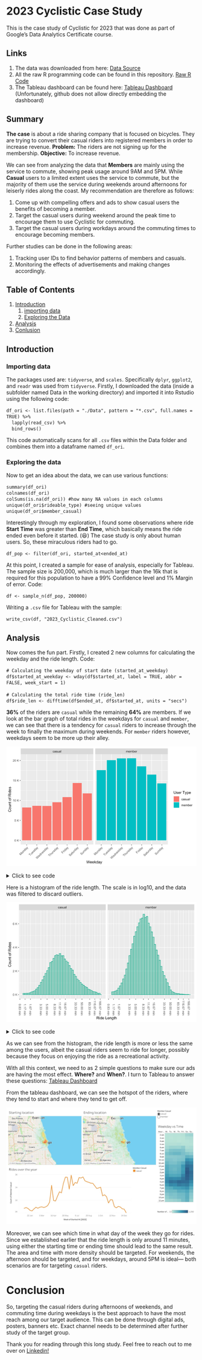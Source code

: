 # 2023 Cyclistic Case Study

This is the case study of Cyclistic for 2023 that was done as part of Google’s Data Analytics Certificate course.
## Links
1. The data was downloaded from here: [Data Source](https://divvy-tripdata.s3.amazonaws.com/index.html)
2. All the raw R programming code can be found in this repository. [Raw R Code](https://github.com/mangonerd/2023-cyclistic-case/blob/main/raw_r_code.R)
3. The Tableau dashboard can be found here: [Tableau Dashboard](https://public.tableau.com/shared/J554PR5P6) (Unfortunately, github does not allow directly embedding the dashboard)
## Summary
**The case** is about a ride sharing company that is focused on bicycles. They are trying to convert their casual riders into registered members in order to increase revenue.
**Problem:** The riders are not signing up for the membership.
**Objective:** To increase revenue.

We can see from analyzing the data that **Members** are mainly using the service to commute, showing peak usage around 9AM and 5PM. While **Casual** users to a limited extent uses the service to commute, but the majority of them use the service during weekends around afternoons for leiserly rides along the coast. My recommendation are therefore as follows:
1. Come up with compelling offers and ads to show casual users the benefits of becoming a member.
2. Target the casual users during weekend around the peak time to encourage them to use Cyclistic for commuting.
3. Target the casual users during workdays around the commuting times to encourage becoming members.

Further studies can be done in the following areas:
1. Tracking user IDs to find behavior patterns of members and casuals.
2. Monitoring the effects of advertisements and making changes accordingly.

## Table of Contents

1.  [Introduction](#introduction)
    1. [importing data](#importing-data)
    2. [Exploring the Data](#exploring-the-data)
2. [Analysis](#analysis)
3. [Conlusion](#conclusion)

## Introduction

### Importing data
The packages used are: `tidyverse`, and `scales`. Specifically `dplyr`, `ggplot2`, and `readr` was used from `tidyverse`. 
Firstly, I downloaded the data (inside a subfolder named Data in the working directory) and imported it into Rstudio using the following code:
```{r import files}
df_ori <- list.files(path = "./Data", pattern = "*.csv", full.names = TRUE) %>%
  lapply(read_csv) %>%
  bind_rows()
```
This code automatically scans for all `.csv` files within the Data folder and combines them into a dataframe named `df_ori`.

### Exploring the data
Now to get an idea about the data, we can use various functions:
``` {r getting an idea of the data}
summary(df_ori)
colnames(df_ori)
colSums(is.na(df_ori)) #how many NA values in each columns
unique(df_ori$rideable_type) #seeing unique values
unique(df_ori$member_casual)
```
Interestingly through my exploration, I found some observations where ride **Start Time** was greater than **End Time**, which basically means the ride ended even before it started. (😆)
The case study is only about human users. So, these miraculous riders had to go.
```
df_pop <- filter(df_ori, started_at<ended_at)
```

At this point, I created a sample for ease of analysis, especially for Tableau. The sample size is 200,000, which is much larger than the 16k that is required for this population to have a 99% Confidence level and 1% Margin of error.
Code:
```
df <- sample_n(df_pop, 200000)
```

Writing a `.csv` file for Tableau with the sample:
```
write_csv(df, "2023_Cyclistic_Cleaned.csv")
```

## Analysis
Now comes the fun part. Firstly, I created 2 new columns for calculating the weekday and the ride length.
Code:
```
# Calculating the weekday of start date (started_at_weekday)
df$started_at_weekday <- wday(df$started_at, label = TRUE, abbr = FALSE, week_start = 1)

# Calculating the total ride time (ride_len)
df$ride_len <- difftime(df$ended_at, df$started_at, units = "secs")
```

**36%** of the riders are `casual` while the remaining **64%** are members. If we look at the bar graph of total rides in the weekdays for `casual` and `member`, we can see that there is a tendency for `casual` riders to increase through the week to finally the maximum during weekends. For `member` riders however, weekdays seem to be more up their alley.

![Rider weekday](plots/rides_weekdays.png)
<details>
  <summary>Click to see code</summary>
  
```{r generating plot rides weekdays}
#Calculating percentage of membership
df %>% 
  group_by(member_casual) %>%
  summarise(count = n()) %>% 
  mutate(per = 100*count/sum(count))

#generating the graph
df %>% 
  ggplot() +
  geom_bar(aes(started_at_weekday, fill = member_casual))+
  facet_wrap(~member_casual)+
  scale_y_continuous(labels = unit_format(unit = "K", scale = 1e-3))+
  theme(axis.text.x = element_text(angle = 45, hjust = 1))+
  labs(x = "Weekday", y = "Count of Rides", fill = "User Type")
```
</details>


Here is a histogram of the ride length. The scale is in log10, and the data was filtered to discard outliers.

![Ride Length](plots/ride_length.png)
<details>
  <summary>Click to see code</summary>
```{r generating histogram of ride length}
 df %>%
  filter(ride_len < 10000 & ride_len > 60) %>% # Filtering out extremes
  ggplot() +
  geom_histogram(aes(x=as.numeric(ride_len)), bins = 50, fill = "#00aa8855", color = "#00aa88")+
  facet_wrap(~member_casual)+
  scale_y_continuous(labels = unit_format(unit = "K", scale = 1e-3))+
  scale_x_log10(labels = unit_format(unit = "min", scale = 1/60), n.breaks = 15)+
  theme(axis.text.x = element_text(angle = -90, hjust = 1, vjust = 0.5))+
  labs(x = "Ride Length", y = "Count of Rides")
```
</details>

As we can see from the histogram, the ride length is more or less the same among the users, albeit the casual riders seem to ride for longer, possibly because they focus on enjoying the ride as a recreational activity.

With all this context, we need to as 2 simple questions to make sure our ads are having the most effect. **Where?** and **When?**. I turn to Tableau to answer these questions: [Tableau Dashboard](https://public.tableau.com/shared/J554PR5P6)

From the tableau dashboard, we can see the hotspot of the riders, where they tend to start and where they tend to get off.

![Tableau Dashboard](plots/tableau_dash.jpeg)

Moreover, we can see which time in what day of the week they go for rides. Since we established earlier that the ride length is only around 11 minutes, using either the starting time or ending time should lead to the same result.
The area and time with more density should be targeted. For weekends, the afternoon should be targeted, and for weekdays, around 5PM is ideal— both scenarios are for targeting `casual` riders.

# Conclusion
So, targeting the casual riders during afternoons of weekends, and commuting time during weekdays is the best approach to have the most reach among our target audience. This can be done through digital ads, posters, banners etc. Exact channel needs to be determined after further study of the target group.



Thank you for reading through this long study. Feel free to reach out to me over on [Linkedin!](https://www.linkedin.com/in/mirzaangon/)
